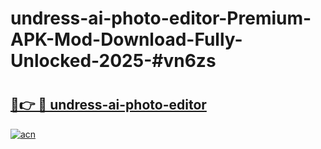 # undress-ai-photo-editor-Premium-APK-Mod-Download-Fully-Unlocked-2025-#vn6zs

# <h2><a href="https://bedroomkl.my?title=undress-ai-photo-editor&ref=1AP">🔗👉 🔴 undress-ai-photo-editor</a></h2>

[![acn](https://github.com/user-attachments/assets/0f9c940e-d8b0-45ae-aac7-cd30a18b3e1c)](https://bedroomkl.my?title=undress-ai-photo-editor&ref=1AP)

